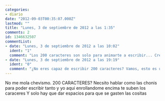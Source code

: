 ```yaml
---
categories:
- diario
date: "2012-09-03T00:35:07.000Z"
lastmod: ""
title: "Lunes, 3 de septiembre de 2012 a las 1:35"
comments: 2
id: 1346632507
commentList:
- date: "Lunes, 3 de septiembre de 2012 a las 10:02"
  ident: "1"
  comment: "Los 200 caracteres son solo para animarte a escribir... Creo que todos sabemos que puedes poner menos jaja"
- date: "Lunes, 3 de septiembre de 2012 a las 19:19"
  ident: "0"
  comment: "¿No eres capaz de escribir 200 caracteres? Vamos, esto es un diario, es algo serio para relatar tus experiencias, lo que piensas, lo que sientes en el momento etc. Tienes miles de cosas sobre las que escribir..."
---
```


No me mola chevismo. 200 CARACTERES? Necsito hablar como las chonis para poder escribir tanto y yo aqui enrollandome encima te suben los caraceres                  Y solo hay que dar espacios para que se gasten las cositas